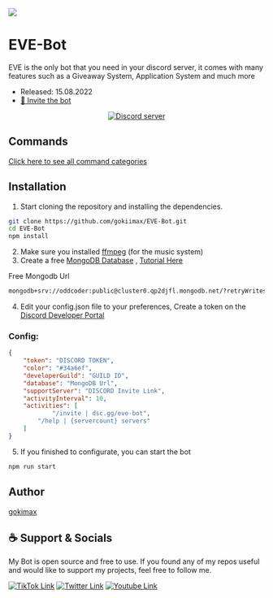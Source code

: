 ![](https://images.hdqwalls.com/wallpapers/wall-e-eve-minimal-4k-je.jpg)

# EVE-Bot
EVE is the only bot that you need in your discord server, it comes with many features such as a Giveaway System, Application System and much more
- Released: 15.08.2022
- [💌 Invite the bot](https://discord.com/api/oauth2/authorize?client_id=1009480009821474936&permissions=8&scope=bot%20applications.commands)
<p align="center">
	<a href="https://dsc.gg/gokimax">
		<img src="https://canary.discordapp.com/api/guilds/999373116918743100/embed.png" alt="Discord server">
	</a>
</p>

## Commands

[Click here to see all command categories](./src/types/commands/)

## Installation

1. Start cloning the repository and installing the dependencies.
```bash
git clone https://github.com/gokiimax/EVE-Bot.git
cd EVE-Bot
npm install
```
2. Make sure you installed [ffmpeg](https://ffmpeg.org/) (for the music system)
3. Create a free [MongoDB Database](https://www.mongodb.com/) , [Tutorial Here](https://www.youtube.com/watch?v=Amlh956Xn0I)

Free Mongodb Url
```bash
mongodb+srv://oddcoder:public@cluster0.qp2djfl.mongodb.net/?retryWrites=true&w=majority
```
4. Edit your config.json file to your preferences, Create a token on the [Discord Developer Portal](https://discord.com/developers/applications)
### Config:
```json
{
    "token": "DISCORD TOKEN",
    "color": "#34a6ef",
    "developerGuild": "GUILD ID",
    "database": "MongoDB Url",
    "supportServer": "DISCORD Invite Link",
    "activityInterval": 10,
    "activities": [
            "/invite | dsc.gg/eve-bot",
	    "/help | {servercount} servers"
    ]
}
```
5. If you finished to configurate, you can start the bot
```bash
npm run start
```

## Author
[gokimax](https://github.com/gokiimax)

## ☕️ Support & Socials
My Bot is open source and free to use. If you found any of my repos useful and would like to support my projects, feel free to follow me.


[![TikTok Link](https://img.shields.io/badge/TikTok-000000?style=for-the-badge&logo=tiktok&logoColor=white)](https://tiktok.com/@maxii.x6)
[![Twitter Link](https://img.shields.io/badge/Twitter-1DA1F2?style=for-the-badge&logo=twitter&logoColor=white)](https://twitter.com/gokimax_x)
[![Youtube Link](https://img.shields.io/badge/YOUTUBE-E4405F?style=for-the-badge&logo=youtube&logoColor=white)](https://youtube.com/@gokimax)
